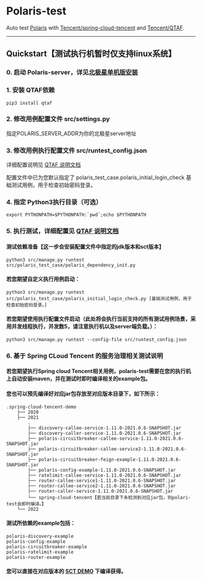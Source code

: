 # Polaris-test

Auto test [Polaris](https://github.com/polarismesh/polaris)
with [Tencent/spring-cloud-tencent](https://github.com/Tencent/spring-cloud-tencent.git)
and [Tencent/QTAF](https://github.com/Tencent/QTAF.git).

---

## Quickstart【测试执行机暂时仅支持linux系统】

### 0. 启动 Polaris-server，详见[北极星单机版安装](https://polarismesh.cn/zh/doc/%E5%BF%AB%E9%80%9F%E5%85%A5%E9%97%A8/%E5%AE%89%E8%A3%85%E6%9C%8D%E5%8A%A1%E7%AB%AF/%E5%AE%89%E8%A3%85%E5%8D%95%E6%9C%BA%E7%89%88.html#%E5%8D%95%E6%9C%BA%E7%89%88%E5%AE%89%E8%A3%85)

### 1. 安装 QTAF依赖

    pip3 install qtaf

### 2. 修改用例配置文件 src/settings.py

指定POLARIS_SERVER_ADDR为你的北极星server地址

### 3. 修改用例执行配置文件 src/runtest_config.json

详细配置说明见 [QTAF 说明文档](https://qta-testbase.readthedocs.io/zh/latest/testrun.html#section-12)

配置文件中已为您默认指定了 polaris_test_case.polaris_initial_login_check 基础测试用例，用于检查初始密码登录。

### 4. 指定 Python3执行目录（可选）

    export PYTHONPATH=$PYTHONPATH:`pwd`;echo $PYTHONPATH

### 5. 执行测试，详细配置见 [QTAF 说明文档](https://qta-testbase.readthedocs.io/zh/latest/testrun.html#)

#### 测试依赖准备【这一步会安装配置文件中指定的jdk版本和sct版本】

    python3 src/manage.py runtest src/polaris_test_case/polaris_dependency_init.py

#### 若您期望自定义执行用例启动：

    python3 src/manage.py runtest src/polaris_test_case/polaris_initial_login_check.py [基础测试用例，用于检查初始密码登录。]

#### 若您期望使用执行配置文件启动（此处将会执行当前支持的所有测试用例场景，采用并发线程执行，并发数5，请注意执行机以及server端负载。）：

    python3 src/manage.py runtest --config-file src/runtest_config.json

### 6. 基于 Spring CLoud Tencent 的服务治理相关测试说明

#### 若您期望执行Spring cloud Tencent相关用例，polaris-test需要在您的执行机上自动安装maven，并在测试时即时编译相关的example包。

#### 您也可以预先编译好对应jar包存放至对应版本目录下，如下所示：

    .spring-cloud-tencent-demo
        ├── 2020
        ├── 2021
            .
            ├── discovery-callee-service-1.11.0-2021.0.6-SNAPSHOT.jar
            ├── discovery-caller-service-1.11.0-2021.0.6-SNAPSHOT.jar
            ├── polaris-circuitbreaker-callee-service-1.11.0-2021.0.6-SNAPSHOT.jar
            ├── polaris-circuitbreaker-callee-service2-1.11.0-2021.0.6-SNAPSHOT.jar
            ├── polaris-circuitbreaker-feign-example-1.11.0-2021.0.6-SNAPSHOT.jar
            ├── polaris-config-example-1.11.0-2021.0.6-SNAPSHOT.jar
            ├── ratelimit-callee-service-1.11.0-2021.0.6-SNAPSHOT.jar
            ├── router-callee-service1-1.11.0-2021.0.6-SNAPSHOT.jar
            ├── router-callee-service2-1.11.0-2021.0.6-SNAPSHOT.jar
            ├── router-caller-service-1.11.0-2021.0.6-SNAPSHOT.jar
            └── spring-cloud-tencent【若当前目录下未检测到对应jar包，则polari-test会即时编译。】
        └── 2022

#### 测试所依赖的example包括：

    polaris-discovery-example
    polaris-config-example
    polaris-circuitbreaker-example
    polaris-ratelimit-example
    polaris-router-example

#### 您可以直接在对应版本的 [SCT DEMO](https://github.com/Tencent/spring-cloud-tencent/tree/2021.0/spring-cloud-tencent-examples) 下编译获得。
